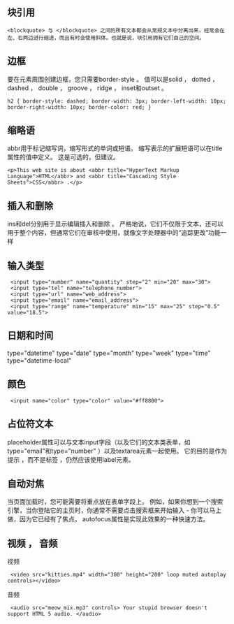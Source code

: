 

## 块引用

```
<blockquote> 与 </blockquote> 之间的所有文本都会从常规文本中分离出来，经常会在左、右两边进行缩进，而且有时会使用斜体。也就是说，块引用拥有它们自己的空间。
```

## 边框

要在元素周围创建边框，您只需要border-style 。 值可以是solid ， dotted ， dashed ， double ， groove ， ridge ， inset和outset 。

```
h2 { border-style: dashed; border-width: 3px; border-left-width: 10px; border-right-width: 10px; border-color: red; } 
```

## 缩略语

abbr用于标记缩写词，缩写形式的单词或短语。
缩写表示的扩展短语可以在title属性的值中定义。 这是可选的，但建议。

```
<p>This web site is about <abbr title="HyperText Markup Language">HTML</abbr> and <abbr title="Cascading Style Sheets">CSS</abbr> .</p> 
```

## 插入和删除 
ins和del分别用于显示编辑插入和删除 。 严格地说，它们不仅限于文本，还可以用于整个内容，但通常它们在审核中使用，就像文字处理器中的“追踪更改”功能一样


## 输入类型

```
 <input type="number" name="quantity" step="2" min="20" max="30">
 <input type="tel" name="telephone_number"> 
 <input type="url" name="web_address">
 <input type="email" name="email_address"> 
 <input type="range" name="temperature" min="15" max="25" step="0.5" value="18.5"> 

```

## 日期和时间

type="datetime"
type="date"
type="month"
type="week"
type="time"
type="datetime-local"


## 颜色

```
 <input name="color" type="color" value="#ff8800">
```

## 占位符文本

placeholder属性可以与文本input字段（以及它们的文本类表单，如type="email"和type="number" ）以及textarea元素一起使用。 它的目的是作为提示 ，而不是标签 ，仍然应该使用label元素。

## 自动对焦

当页面加载时，您可能需要将重点放在表单字段上。 例如，如果你想到一个搜索引擎，当你登陆它的主页时，你通常不需要点击搜索框来开始输入 - 你可以马上做，因为它已经有了焦点。 autofocus属性是实现此效果的一种快速方法。

## 视频 ， 音频

视频

```
 <video src="kitties.mp4" width="300" height="200" loop muted autoplay controls></video> 
```

音频
```
 <audio src="meow_mix.mp3" controls> Your stupid browser doesn't support HTML 5 audio. </audio>
 ```
